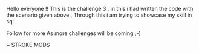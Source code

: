 Hello everyone !!
This is the challenge 3 , in this i had written the code with the scenario given above ,
Through this i am trying to showcase my skill in sql .

Follow for more
As more challenges will be coming ;-)

~ STROKE MODS
